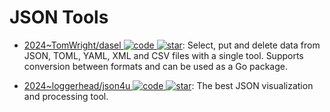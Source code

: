 # JSON Tools

- [2024~TomWright/dasel ![code](https://ng-tech.icu/assets/code.svg) ![star](https://img.shields.io/github/stars/TomWright/dasel)](https://github.com/TomWright/dasel): Select, put and delete data from JSON, TOML, YAML, XML and CSV files with a single tool. Supports conversion between formats and can be used as a Go package.

- [2024~loggerhead/json4u ![code](https://ng-tech.icu/assets/code.svg) ![star](https://img.shields.io/github/stars/loggerhead/json4u)](https://github.com/loggerhead/json4u): The best JSON visualization and processing tool.
